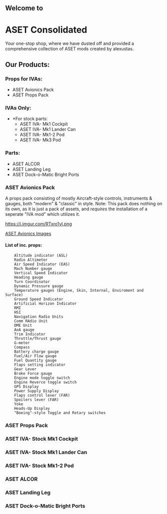 
## Welcome to
# **ASET Consolidated**

Your one-stop shop, where we have dusted off and provided a comprehensive collection of ASET mods created by alexustas.


## Our Products:

### Props for IVAs:

  - ASET Avionics Pack
  - ASET Props Pack

### IVAs Only:
  - *For stock parts:
    - ASET IVA- Mk1 Cockpit
    - ASET IVA- Mk1 Lander Can
    - ASET IVA- Mk1-2 Pod
    - ASET IVA- Mk3 Pod

### Parts:
  - ASET ALCOR
  - ASET Landing Leg
  - ASET Dock-o-Matic Bright Ports


### ASET Avionics Pack

A props pack consisting of mostly Aircraft-style controls, instruments & gauges, both "modern" & "classic" in style.
Note: This pack does nothing on its own, as it is just a pack of assets, and *requires* the installation of a seperate "IVA mod" which utilizes it.

https://i.imgur.com/RTxro1yl.png

[ASET Avionics Images](https://imgur.com/a/RfEes)

#### List of inc. props:
```
    Altitude indicator (ASL)
    Radio Altimeter
    Air Speed Indicator (EAS)
    Mach Number gauge
    Vertical Speed Indicator
    Heading gauge
    Turn Coordinator
    Dynamic Pressure gauge
    Temperature gauges (Engine, Skin, Internal, Enviroment and Surface)
    Ground Speed Indicator
    Artificial Horizon Indicator
    RMI
    HSI
    Navigation Radio Units
    Comm RAdio Unit
    DME Unit
    AoA gauge
    Trim Indicator
    Throttle/Thrust gauge
    G-meter
    Compass
    Battery charge gauge
    Fuel/Air Flow gauge
    Fuel Quantity gauge
    Flaps setting indicator
    Gear Lever
    Brake Force gauge
    Engine mode toggle switch
    Engine Reverce toggle switch
    GPS Display
    Power Supply Display
    Flaps control lever (FAR)
    Spoilers lever (FAR)
    Yoke
    Heads-Up Display
    "Boeing"-style Toggle and Rotary switches
```

### ASET Props Pack


### ASET IVA- Stock Mk1 Cockpit


### ASET IVA- Stock Mk1 Lander Can


### ASET IVA- Stock Mk1-2 Pod


### ASET ALCOR


### ASET Landing Leg


### ASET Dock-o-Matic Bright Ports
